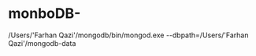 # monboDB-


/Users/'Farhan Qazi'/mongodb/bin/mongod.exe --dbpath=/Users/'Farhan Qazi'/mongodb-data
